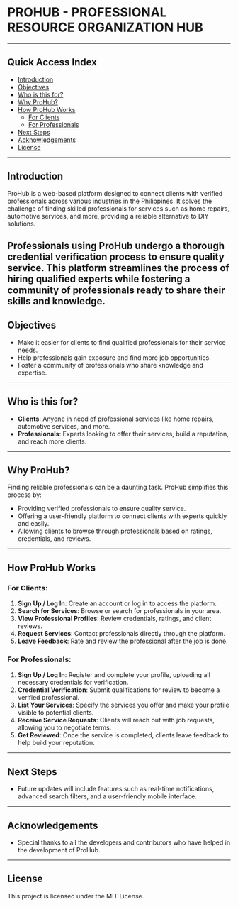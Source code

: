# PROHUB - PROFESSIONAL RESOURCE ORGANIZATION HUB

---

## Quick Access Index
- [Introduction](#introduction)
- [Objectives](#objectives)
- [Who is this for?](#who-is-this-for)
- [Why ProHub?](#why-prohub)
- [How ProHub Works](#how-prohub-works)
  - [For Clients](#for-clients)
  - [For Professionals](#for-professionals)
- [Next Steps](#next-steps)
- [Acknowledgements](#acknowledgements)
- [License](#license)

---

## Introduction

ProHub is a web-based platform designed to connect clients with verified professionals across various industries in the Philippines. It solves the challenge of finding skilled professionals for services such as home repairs, automotive services, and more, providing a reliable alternative to DIY solutions.

Professionals using ProHub undergo a thorough credential verification process to ensure quality service. This platform streamlines the process of hiring qualified experts while fostering a community of professionals ready to share their skills and knowledge.
---

## Objectives

- Make it easier for clients to find qualified professionals for their service needs.
- Help professionals gain exposure and find more job opportunities.
- Foster a community of professionals who share knowledge and expertise.

---

## Who is this for?

- **Clients**: Anyone in need of professional services like home repairs, automotive services, and more.
- **Professionals**: Experts looking to offer their services, build a reputation, and reach more clients.

---

## Why ProHub?

Finding reliable professionals can be a daunting task. ProHub simplifies this process by:
- Providing verified professionals to ensure quality service.
- Offering a user-friendly platform to connect clients with experts quickly and easily.
- Allowing clients to browse through professionals based on ratings, credentials, and reviews.

---

## How ProHub Works

### For Clients:
1. **Sign Up / Log In**: Create an account or log in to access the platform.
2. **Search for Services**: Browse or search for professionals in your area.
3. **View Professional Profiles**: Review credentials, ratings, and client reviews.
4. **Request Services**: Contact professionals directly through the platform.
5. **Leave Feedback**: Rate and review the professional after the job is done.

### For Professionals:
1. **Sign Up / Log In**: Register and complete your profile, uploading all necessary credentials for verification.
2. **Credential Verification**: Submit qualifications for review to become a verified professional.
3. **List Your Services**: Specify the services you offer and make your profile visible to potential clients.
4. **Receive Service Requests**: Clients will reach out with job requests, allowing you to negotiate terms.
5. **Get Reviewed**: Once the service is completed, clients leave feedback to help build your reputation.

---

## Next Steps

- Future updates will include features such as real-time notifications, advanced search filters, and a user-friendly mobile interface.

---

## Acknowledgements

- Special thanks to all the developers and contributors who have helped in the development of ProHub.

---

## License

This project is licensed under the MIT License.
